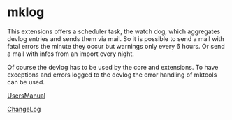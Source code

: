mklog
=======

This extensions offers a scheduler task, the watch dog, which aggregates devlog entries and sends them via mail. So it is possible to send a mail with fatal errors the minute they occur but warnings only every 6 hours. Or send a mail with infos from an import every night.

Of course the devlog has to be used by the core and extensions. To have exceptions and errors logged to the devlog the error handling of mktools can be used.


[UsersManual](Documentation/UsersManual/Index.md)

[ChangeLog](Documentation/ChangeLog/Index.md)